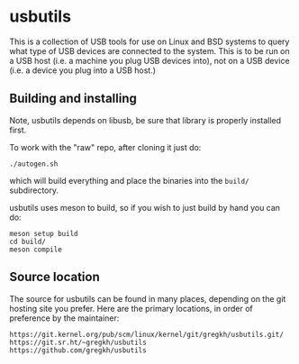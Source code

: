 <!---
SPDX-License-Identifier: GPL-2.0-or-later
Copyright (c) 2018 Greg Kroah-Hartman <gregkh@linuxfoundation.org>
-->
# usbutils

This is a collection of USB tools for use on Linux and BSD systems to
query what type of USB devices are connected to the system.  This is to
be run on a USB host (i.e. a machine you plug USB devices into), not on
a USB device (i.e. a device you plug into a USB host.)

## Building and installing

Note, usbutils depends on libusb, be sure that library is properly
installed first.

To work with the "raw" repo, after cloning it just do:

	./autogen.sh

which will build everything and place the binaries into the `build/`
subdirectory.

usbutils uses meson to build, so if you wish to just build by hand you can do:

	meson setup build
	cd build/
	meson compile

## Source location

The source for usbutils can be found in many places, depending on the git
hosting site you prefer.  Here are the primary locations, in order of
preference by the maintainer:

    https://git.kernel.org/pub/scm/linux/kernel/git/gregkh/usbutils.git/
    https://git.sr.ht/~gregkh/usbutils
    https://github.com/gregkh/usbutils
